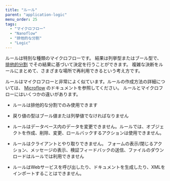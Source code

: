 ```yaml
---
title: "ルール"
parent: "application-logic"
menu_order: 25
tags:
  - "マイクロフロー"
  - "Nanoflow"
  - "排他的な分割"
  - "Logic"
---
```


ルールは特別な種類のマイクロフローです。 結果は列挙型またはブール型で、 [排他的分割](exclusive-split) でその結果に基づいて決定を行うことができます。 複雑な決断をルールにまとめて、さまざまな場所で再利用できるという考え方です。

ルールはマイクロフローと非常によく似ています。ルールの作成方法の詳細については、 [Microflow](microflows) のドキュメントを参照してください。 ルールとマイクロフローにはいくつかの違いがあります。

*   ルールは排他的な分割でのみ使用できます

*   戻り値の型はブール値または列挙値でなければなりません

*   ルールはデータベース内のデータを変更できません。ルールでは、オブジェクトを作成、削除、変更、ロールバックするアクションは使用できません。

*   ルールはクライアントとやり取りできません。 フォームの表示/閉じるアクション、メッセージの表示、検証フィードバックの送信、ファイルのダウンロードはルールでは利用できません

*   ルールはWebサービスを呼び出したり、ドキュメントを生成したり、XMLをインポートすることはできません。

